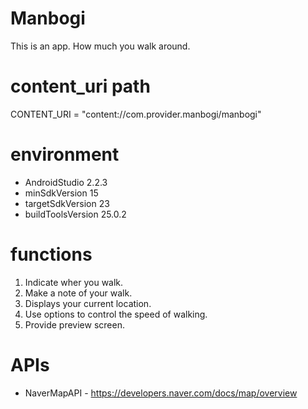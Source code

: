 # Manbogi
This is an app. How much you walk around.

# content_uri path
CONTENT_URI = "content://com.provider.manbogi/manbogi"

# environment
- AndroidStudio 2.2.3
- minSdkVersion 15
- targetSdkVersion 23
- buildToolsVersion 25.0.2

# functions
1. Indicate wher you walk.
2. Make a note of your walk.
3. Displays your current location.
4. Use options to control the speed of walking.
5. Provide preview screen.

# APIs
* NaverMapAPI - https://developers.naver.com/docs/map/overview

